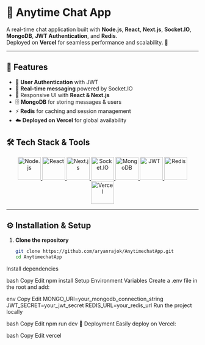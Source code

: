 # 💬 Anytime Chat App  

A real-time chat application built with **Node.js**, **React**, **Next.js**, **Socket.IO**, **MongoDB**, **JWT Authentication**, and **Redis**.  
Deployed on **Vercel** for seamless performance and scalability. 🚀  

---

## 🌟 Features
- 🔐 **User Authentication** with JWT  
- 💬 **Real-time messaging** powered by Socket.IO  
- 📱 Responsive UI with **React & Next.js**  
- 🗄️ **MongoDB** for storing messages & users  
- ⚡ **Redis** for caching and session management  
- ☁️ **Deployed on Vercel** for global availability  

## 🛠️ Tech Stack & Tools

<p align="center">
  <a href="https://nodejs.org/" target="_blank">
    <img src="https://cdn.jsdelivr.net/gh/devicons/devicon/icons/nodejs/nodejs-original.svg" width="60" alt="Node.js"/>
  </a>
  <a href="https://reactjs.org/" target="_blank">
    <img src="https://cdn.jsdelivr.net/gh/devicons/devicon/icons/react/react-original.svg" width="60" alt="React"/>
  </a>
  <a href="https://nextjs.org/" target="_blank">
    <img src="https://cdn.jsdelivr.net/gh/devicons/devicon/icons/nextjs/nextjs-original.svg" width="60" alt="Next.js"/>
  </a>
  <a href="https://socket.io/" target="_blank">
    <img src="https://socket.io/images/logo.svg" width="60" alt="Socket.IO"/>
  </a>
  <a href="https://www.mongodb.com/" target="_blank">
    <img src="https://cdn.jsdelivr.net/gh/devicons/devicon/icons/mongodb/mongodb-original.svg" width="60" alt="MongoDB"/>
  </a>
  <a href="https://jwt.io/" target="_blank">
    <img src="https://jwt.io/img/pic_logo.svg" width="60" alt="JWT"/>
  </a>
  <a href="https://redis.io/" target="_blank">
    <img src="https://cdn.jsdelivr.net/gh/devicons/devicon/icons/redis/redis-original.svg" width="60" alt="Redis"/>
  </a>
  <a href="https://vercel.com/" target="_blank">
    <img src="https://assets.vercel.com/image/upload/v1662130559/front/assets/design/vercel-triangle-black.svg" width="60" alt="Vercel"/>
  </a>
</p>

---

## ⚙️ Installation & Setup

1. **Clone the repository**
   ```bash
   git clone https://github.com/aryanrajok/AnytimechatApp.git
   cd AnytimechatApp
Install dependencies

bash
Copy
Edit
npm install
Setup Environment Variables
Create a .env file in the root and add:

env
Copy
Edit
MONGO_URI=your_mongodb_connection_string
JWT_SECRET=your_jwt_secret
REDIS_URL=your_redis_url
Run the project locally

bash
Copy
Edit
npm run dev
🚀 Deployment
Easily deploy on Vercel:

bash
Copy
Edit
vercel
